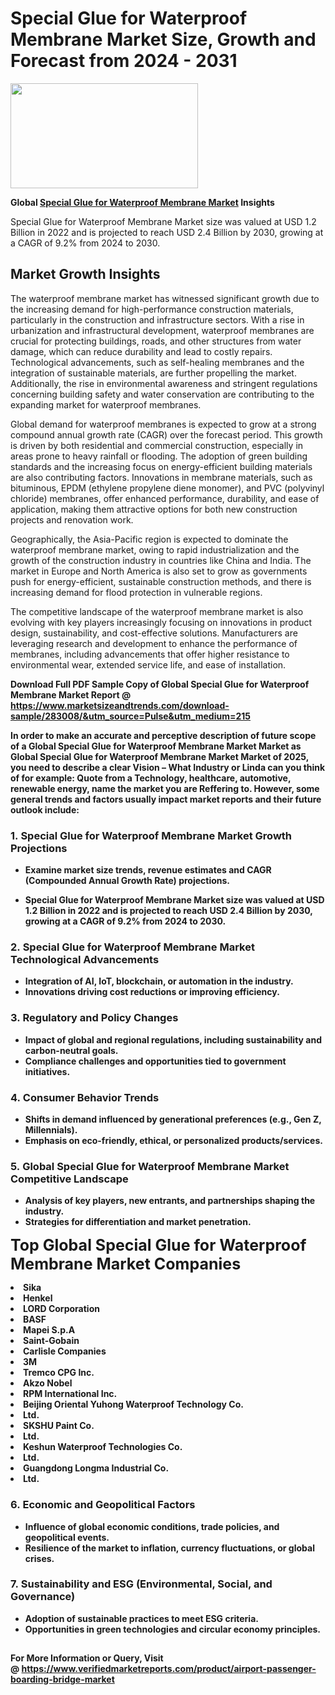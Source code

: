 <H1>Special Glue for Waterproof Membrane Market Size, Growth and Forecast from 2024 - 2031</H1><img class="aligncenter size-medium wp-image-584254" src="https://thirdeyenews.in/wp-content/uploads/2024/09/Global-Market-Research-300x168.jpeg" alt="" width="300" height="168" /><p><strong>Global&nbsp;<a href="https://www.marketsizeandtrends.com/download-sample/283008/&amp;utm_source=Pulse&amp;utm_medium=215">Special Glue for Waterproof Membrane Market</a> Insights</strong></p><p>Special Glue for Waterproof Membrane Market size was valued at USD 1.2 Billion in 2022 and is projected to reach USD 2.4 Billion by 2030, growing at a CAGR of 9.2% from 2024 to 2030.</p><p><h2>Market Growth Insights</h2> <p>The waterproof membrane market has witnessed significant growth due to the increasing demand for high-performance construction materials, particularly in the construction and infrastructure sectors. With a rise in urbanization and infrastructural development, waterproof membranes are crucial for protecting buildings, roads, and other structures from water damage, which can reduce durability and lead to costly repairs. Technological advancements, such as self-healing membranes and the integration of sustainable materials, are further propelling the market. Additionally, the rise in environmental awareness and stringent regulations concerning building safety and water conservation are contributing to the expanding market for waterproof membranes.</p> <p><strong></strong></p> <p>Global demand for waterproof membranes is expected to grow at a strong compound annual growth rate (CAGR) over the forecast period. This growth is driven by both residential and commercial construction, especially in areas prone to heavy rainfall or flooding. The adoption of green building standards and the increasing focus on energy-efficient building materials are also contributing factors. Innovations in membrane materials, such as bituminous, EPDM (ethylene propylene diene monomer), and PVC (polyvinyl chloride) membranes, offer enhanced performance, durability, and ease of application, making them attractive options for both new construction projects and renovation work.</p> <p>Geographically, the Asia-Pacific region is expected to dominate the waterproof membrane market, owing to rapid industrialization and the growth of the construction industry in countries like China and India. The market in Europe and North America is also set to grow as governments push for energy-efficient, sustainable construction methods, and there is increasing demand for flood protection in vulnerable regions.</p> <p>The competitive landscape of the waterproof membrane market is also evolving with key players increasingly focusing on innovations in product design, sustainability, and cost-effective solutions. Manufacturers are leveraging research and development to enhance the performance of membranes, including advancements that offer higher resistance to environmental wear, extended service life, and ease of installation.</p> <p><strong></p><p><span class=""><strong>Download Full PDF Sample Copy of Global Special Glue for Waterproof Membrane Market Report</strong> @ <a href="https://www.marketsizeandtrends.com/download-sample/283008/&amp;utm_source=Pulse&amp;utm_medium=215" target="_blank">https://www.marketsizeandtrends.com/download-sample/283008/&amp;utm_source=Pulse&amp;utm_medium=215</a></span></p><p>In order to make an accurate and perceptive description of future scope of a Global&nbsp;Special Glue for Waterproof Membrane Market Market as Global&nbsp;Special Glue for Waterproof Membrane Market Market of 2025, you need to describe a clear Vision &ndash; What Industry or Linda can you think of for example: Quote from a Technology, healthcare, automotive, renewable energy, name the market you are Reffering to. However, some general trends and factors usually impact market reports and their future outlook include:</p><h3>1.&nbsp;<strong>Special Glue for Waterproof Membrane Market Growth Projections</strong></h3><ul><li>Examine market size trends, revenue estimates and CAGR (Compounded Annual Growth Rate) projections.</li><li><p>Special Glue for Waterproof Membrane Market size was valued at USD 1.2 Billion in 2022 and is projected to reach USD 2.4 Billion by 2030, growing at a CAGR of 9.2% from 2024 to 2030.</p></li></ul><h3>2.&nbsp;<strong>Special Glue for Waterproof Membrane Market Technological Advancements</strong></h3><ul><li>Integration of AI, IoT, blockchain, or automation in the industry.</li><li>Innovations driving cost reductions or improving efficiency.</li></ul><h3>3.&nbsp;<strong>Regulatory and Policy Changes</strong></h3><ul><li>Impact of global and regional regulations, including sustainability and carbon-neutral goals.</li><li>Compliance challenges and opportunities tied to government initiatives.</li></ul><h3>4.&nbsp;<strong>Consumer Behavior Trends</strong></h3><ul><li>Shifts in demand influenced by generational preferences (e.g., Gen Z, Millennials).</li><li>Emphasis on eco-friendly, ethical, or personalized products/services.</li></ul><h3>5.&nbsp;<strong>Global Special Glue for Waterproof Membrane Market Competitive Landscape</strong></h3><ul><li>Analysis of key players, new entrants, and partnerships shaping the industry.</li><li>Strategies for differentiation and market penetration.</li></ul><p data-pm-slice="1 1 []"><span style="color: inherit; font-family: inherit; font-size: 25px;">Top Global Special Glue for Waterproof Membrane Market Companies</span></p><div class="" data-test-id=""><p><li>Sika</li><li> Henkel</li><li> LORD Corporation</li><li> BASF</li><li> Mapei S.p.A</li><li> Saint-Gobain</li><li> Carlisle Companies</li><li> 3M</li><li> Tremco CPG Inc.</li><li> Akzo Nobel</li><li> RPM International Inc.</li><li> Beijing Oriental Yuhong Waterproof Technology Co.</li><li> Ltd.</li><li> SKSHU Paint Co.</li><li> Ltd.</li><li> Keshun Waterproof Technologies Co.</li><li> Ltd.</li><li> Guangdong Longma Industrial Co.</li><li> Ltd.</li></p></div><h3>6.&nbsp;<strong>Economic and Geopolitical Factors</strong></h3><ul><li>Influence of global economic conditions, trade policies, and geopolitical events.</li><li>Resilience of the market to inflation, currency fluctuations, or global crises.</li></ul><h3>7.&nbsp;<strong>Sustainability and ESG (Environmental, Social, and Governance)</strong></h3><ul><li>Adoption of sustainable practices to meet ESG criteria.</li><li>Opportunities in green technologies and circular economy principles.</li></ul><h2><strong style="font-size: 14px;">For More Information or Query, Visit @&nbsp;</strong><a style="background-color: #ffffff; font-size: 14px;" href="https://www.marketsizeandtrends.com/report/special-glue-for-waterproof-membrane-market/" target="_blank">https://www.verifiedmarketreports.com/product/airport-passenger-boarding-bridge-market</a></h2>

